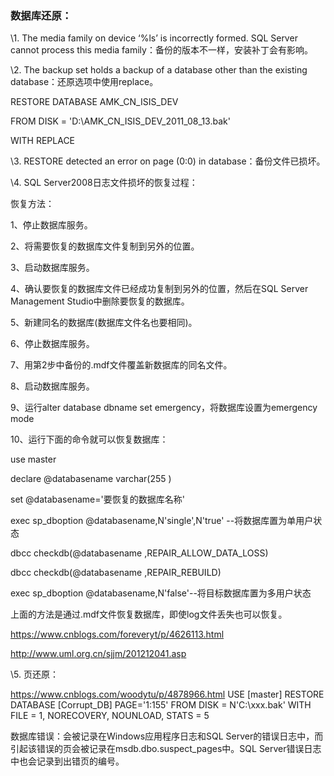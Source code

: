 ### 数据库还原：

\1.   The media family on device ‘%ls’ is incorrectly formed. SQL Server cannot process this media family：备份的版本不一样，安装补丁会有影响。

\2.   The backup set holds a backup of a database other than the existing database：还原选项中使用replace。

RESTORE DATABASE AMK_CN_ISIS_DEV

FROM DISK = 'D:\AMK_CN_ISIS_DEV_2011_08_13.bak'

WITH REPLACE

\3.   RESTORE detected an error on page (0:0) in database：备份文件已损坏。

\4.   SQL Server2008日志文件损坏的恢复过程：

恢复方法：

1、停止数据库服务。

2、将需要恢复的数据库文件复制到另外的位置。

3、启动数据库服务。

4、确认要恢复的数据库文件已经成功复制到另外的位置，然后在SQL Server Management Studio中删除要恢复的数据库。

5、新建同名的数据库(数据库文件名也要相同)。

6、停止数据库服务。

7、用第2步中备份的.mdf文件覆盖新数据库的同名文件。

8、启动数据库服务。

9、运行alter database dbname set emergency，将数据库设置为emergency mode

10、运行下面的命令就可以恢复数据库：

use master

declare @databasename varchar(255 )

set @databasename='要恢复的数据库名称'

exec sp_dboption @databasename,N'single',N'true' --将数据库置为单用户状态

dbcc checkdb(@databasename ,REPAIR_ALLOW_DATA_LOSS)

dbcc checkdb(@databasename ,REPAIR_REBUILD)

exec sp_dboption @databasename,N'false'--将目标数据库置为多用户状态

上面的方法是通过.mdf文件恢复数据库，即使log文件丢失也可以恢复。

https://www.cnblogs.com/foreveryt/p/4626113.html

http://www.uml.org.cn/sjjm/201212041.asp

\5.   页还原：

https://www.cnblogs.com/woodytu/p/4878966.html USE [master] RESTORE DATABASE [Corrupt_DB] PAGE='1:155' FROM DISK = N'C:\xxx.bak' WITH FILE = 1, NORECOVERY, NOUNLOAD, STATS = 5

数据库错误：会被记录在Windows应用程序日志和SQL Server的错误日志中，而引起该错误的页会被记录在msdb.dbo.suspect_pages中。SQL Server错误日志中也会记录到出错页的编号。